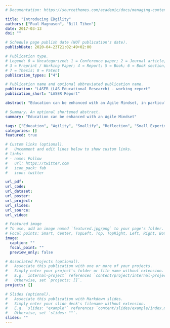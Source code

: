 ```yaml
---
# Documentation: https://sourcethemes.com/academic/docs/managing-content/

title: "Introducing EDgility"
authors: ["Paul Magnuson", "Bill Tihen"]
date: 2017-03-13
doi: ""

# Schedule page publish date (NOT publication's date).
publishDate: 2020-04-23T21:02:49+02:00

# Publication type.
# Legend: 0 = Uncategorized; 1 = Conference paper; 2 = Journal article;
# 3 = Preprint / Working Paper; 4 = Report; 5 = Book; 6 = Book section;
# 7 = Thesis; 8 = Patent
publication_types: ["4"]

# Publication name and optional abbreviated publication name.
publication: "LASER (LAS Educational Research) - working report"
publication_short: "LASER Report"

abstract: "Education can be enhanced with an Agile Mindset, in particular, the willingness to: break large tasks into small tasks, experiment and explore, take small risks, reflect and improve.  The focus is education, agility can be helpful."

# Summary. An optional shortened abstract.
summary: "Education can be enhanced with an Agile Mindset"

tags: ["Education", "Agility", "Smallify", "Reflection", "Small Experiments"]
categories: []
featured: true

# Custom links (optional).
#   Uncomment and edit lines below to show custom links.
# links:
# - name: Follow
#   url: https://twitter.com
#   icon_pack: fab
#   icon: twitter

url_pdf:
url_code:
url_dataset:
url_poster:
url_project:
url_slides:
url_source:
url_video:

# Featured image
# To use, add an image named `featured.jpg/png` to your page's folder. 
# Focal points: Smart, Center, TopLeft, Top, TopRight, Left, Right, BottomLeft, Bottom, BottomRight.
image:
  caption: ""
  focal_point: ""
  preview_only: false

# Associated Projects (optional).
#   Associate this publication with one or more of your projects.
#   Simply enter your project's folder or file name without extension.
#   E.g. `internal-project` references `content/project/internal-project/index.md`.
#   Otherwise, set `projects: []`.
projects: []

# Slides (optional).
#   Associate this publication with Markdown slides.
#   Simply enter your slide deck's filename without extension.
#   E.g. `slides: "example"` references `content/slides/example/index.md`.
#   Otherwise, set `slides: ""`.
slides: ""
---
```

